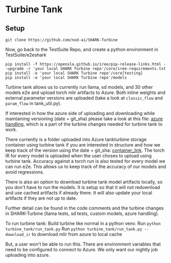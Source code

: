 # Turbine Tank

## Setup

```
git clone https://github.com/nod-ai/SHARK-Turbine
```

Now, go back to the TestSuite Repo, and create a python environment in TestSuite/e2eshark

```
pip install -f https://openxla.github.io/iree/pip-release-links.html --upgrade -r 'your local SHARK Turbine repo'/core/iree-requirements.txt
pip install -e 'your local SHARK Turbine repo'/core[testing]
pip install -e 'your local SHARK Turbine repo'/models
```

Turbine tank allows us to currently run llama, sd models, and 30 other models e2e and upload torch mlir artifacts to Azure. Both inline weights and external parameter versions are uploaded (take a look at `classic_flow` and `param_flow` in tank_util.py).

If interested in how the azure side of uploading and downloading while maintaining versioning (date + git_sha) please take a look at this file: [azure handling](https://github.com/nod-ai/SHARK-Turbine/blob/main/models/turbine_models/turbine_tank/turbine_tank.py), which is a part of the turbine changes needed for turbine tank to work.

There currently is a folder uploaded into Azure tankturbine storage container using turbine tank if you are interested in structure and how we keep track of the version using the date + git_sha: [container_link](https://portal.azure.com/#view/Microsoft_Azure_Storage/ContainerMenuBlade/~/overview/storageAccountId/%2Fsubscriptions%2F8c190d1b-eb91-48d5-bec5-3e7cb7412e6c%2FresourceGroups%2Fpdue-nod-ai-rg%2Fproviders%2FMicrosoft.Storage%2FstorageAccounts%2Ftankturbine/path/tankturbine/etag/%220x8DC2CE680A9B29E%22/defaultEncryptionScope/%24account-encryption-key/denyEncryptionScopeOverride~/false/defaultId//publicAccessVal/Container). The torch IR for every model is uploaded when the user choses to upload using turbine tank. Accuracy against a torch run is also tested for every model we can run e2e. This allows us to keep track of the accuracy of our models and avoid regressions. 

There is also an option to download turbine tank model artifacts locally, so you don't have to run the models. It is setup so that it will not redownload and use cached artifacts if already there. It will also update your local artifacts if they are not up to date. 

Further detail can be found in the code comments and the turbine changes in SHARK-Turbine (llama tests, sd tests, custom models, azure handling).

To run turbine tank:
Build turbine like normal in a python venv.
Run `python turbine_tank/run_tank.py`
Run `python turbine_tank/run_tank.py --download_ir` to download mlir from azure to local cache

But, a user won't be able to run this. There are environment variables that need to be configured to connect to Azure. We only want our nightly job uploading into azure. 
